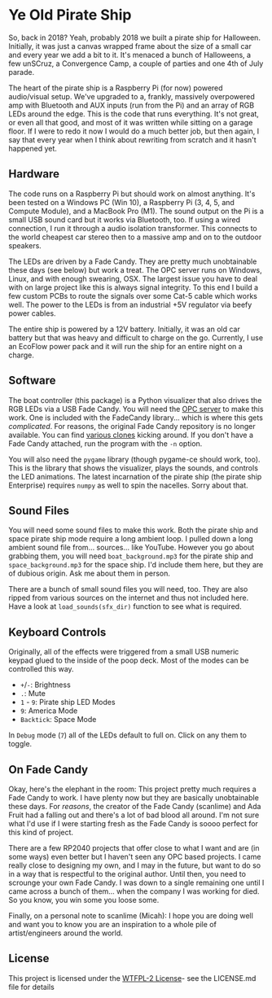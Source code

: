 # Ye Old Pirate Ship

So, back in 2018? Yeah, probably 2018 we built a pirate ship for Halloween.  Initially, it was just a canvas wrapped frame about the size of a small 
car and every year we add a bit to it.  It's menaced a bunch of Halloweens, a few unSCruz, a Convergence Camp, a couple of parties and one 4th of July
parade.

The heart of the pirate ship is a Raspberry Pi (for now) powered audio/visual setup.  We've upgraded to a, frankly, massively overpowered amp with 
Bluetooth and AUX inputs (run from the Pi) and an array of RGB LEDs around the edge.  This is the code that runs everything.  It's not great, or even
all that good, and most of it was written while sitting on a garage floor.  If I were to redo it now I would do a much better job, but then again, I
say that every year when I think about rewriting from scratch and it hasn't happened yet.


## Hardware

The code runs on a Raspberry Pi but should work on almost anything. It's been tested on a Windows PC (Win 10), a Raspberry Pi (3, 4, 5, and Compute Module), 
and a MacBook Pro (M1).  The sound output on the Pi is a small USB sound card but it works via Bluetooth, too.  If using a wired connection, I run it through
a audio isolation transformer. This connects to the world cheapest car stereo then to a massive amp and on to the outdoor speakers.

The LEDs are driven by a Fade Candy.  They are pretty much unobtainable these days (see below) but work a treat.  The OPC server runs on Windows, Linux, and
with enough swearing, OSX. The largest issue you have to deal with on large project like this is always signal integrity.  To this end I build a few custom
PCBs to route the signals over some Cat-5 cable which works well.  The power to the LEDs is from an industrial +5V regulator via beefy power cables.

The entire ship is powered by a 12V battery.  Initially, it was an old car battery but that was heavy and difficult to charge on the go.  Currently, I use
an EcoFlow power pack and it will run the ship for an entire night on a charge.  

## Software

The boat controller (this package) is a Python visualizer that also drives the RGB LEDs via a USB Fade Candy.  You will need the 
[OPC server](http://openpixelcontrol.org/) to make this work. One is included with the FadeCandy library... which is where this gets *complicated*. For
reasons, the original Fade Candy repository is no longer available.  You can find [various clones](https://github.com/PimentNoir/fadecandy) kicking around. If 
you don't have a Fade Candy attached, run the program with the `-n` option.

You will also need the `pygame` library (though pygame-ce should work, too). This is the library that shows the visualizer, plays the sounds, and controls
the LED animations. The latest incarnation of the pirate ship (the pirate ship Enterprise) requires `numpy` as well to spin the nacelles. Sorry about that.

## Sound Files

You will need some sound files to make this work.  Both the pirate ship and space pirate ship mode require a long ambient loop.  I pulled down a long
ambient sound file from... sources... like YouTube.  However you go about grabbing them, you will need `boat_background.mp3` for the pirate ship and
`space_background.mp3` for the space ship. I'd include them here, but they are of dubious origin. Ask me about them in person.

There are a bunch of small sound files you will need, too. They are also ripped from various sources on the internet and thus not included here.  Have
a look at `load_sounds(sfx_dir)` function to see what is required.

## Keyboard Controls

Originally, all of the effects were triggered from a small USB numeric keypad glued to the inside of the poop deck.  Most of the modes can be controlled
this way.

* `+`/`-`: Brightness
* `.`: Mute
* `1` - `9`: Pirate ship LED Modes
* `9`: America Mode
* `Backtick`: Space Mode 

In `Debug` mode (`7`) all of the LEDs default to full on.  Click on any them to toggle.

## On Fade Candy

Okay, here's the elephant in the room: This project pretty much requires a Fade Candy to work. I have plenty now but they are basically unobtainable
these days.  For *reasons*, the creator of the Fade Candy (scanlime) and Ada Fruit had a falling out and there's a lot of bad blood all around. I'm not
sure what I'd use if I were starting fresh as the Fade Candy is soooo perfect for this kind of project.

There are a few RP2040 projects that offer close to what I want and are (in some ways) even better but I haven't seen any OPC based projects.  I came
really close to designing my own, and I may in the future, but want to do so in a way that is respectful to the original author. Until then, you need
to scrounge your own Fade Candy. I was down to a single remaining one until I came across a bunch of them... when the company I was working for died. So
you know, you win some you loose some.

Finally, on a personal note to scanlime (Micah): I hope you are doing well and want you to know you are an inspiration to a whole pile of artist/engineers
around the world.  

## License

This project is licensed under the [WTFPL-2 License](http://www.wtfpl.net/)- see the LICENSE.md file for details
